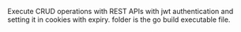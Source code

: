 Execute CRUD operations with REST APIs with jwt authentication and setting it in cookies with expiry. 
folder is the go build executable file.
